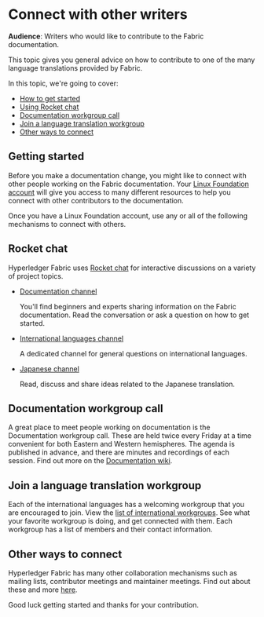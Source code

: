 # Connect with other writers

**Audience**: Writers who would like to contribute to the Fabric documentation.

This topic gives you general advice on how to contribute to one of the many
language translations provided by Fabric.

In this topic, we're going to cover:

* [How to get started](#getting-started)
* [Using Rocket chat](#rocket-chat)
* [Documentation workgroup call](#documentation-workgroup-call)
* [Join a language translation workgroup](#join-a-language-translation-workgroup)
* [Other ways to connect](#other-ways-to-connect)

## Getting started

Before you make a documentation change, you might like to connect with other
people working on the Fabric documentation. Your [Linux Foundation
account](./CONTRIBUTING.html#getting-a-linux-foundation-account) will give you
access to many different resources to help you connect with other contributors
to the documentation.

Once you have a Linux Foundation account, use any or all of the following
mechanisms to connect with others.

## Rocket chat

Hyperledger Fabric uses [Rocket chat](https://chat.hyperledger.org/home) for
interactive discussions on a variety of project topics.

* [Documentation
  channel](https://chat.hyperledger.org/channel/fabric-documentation)

  You'll find beginners and experts sharing information on the Fabric
  documentation. Read the conversation or ask a question on how to get started.


* [International languages channel](https://chat.hyperledger.org/channel/i18n)

  A dedicated channel for general questions on international languages.


* [Japanese
  channel](https://chat.hyperledger.org/channel/fabric-docs-japanese)

  Read, discuss and share ideas related to the Japanese translation.

## Documentation workgroup call

A great place to meet people working on documentation is the Documentation workgroup
call. These are held twice every Friday at a time convenient for both
Eastern and Western hemispheres. The agenda is published in advance, and
there are minutes and recordings of each session.  Find out more on the
[Documentation
wiki](https://wiki.hyperledger.org/display/fabric/Documentation+Working+Group).

## Join a language translation workgroup

Each of the international languages has a welcoming workgroup that you are
encouraged to join. View the [list of international
workgroups](https://wiki.hyperledger.org/display/fabric/International+groups).
See what your favorite workgroup is doing, and get connected with them.
Each workgroup has a list of members and their contact information.

## Other ways to connect

Hyperledger Fabric has many other collaboration mechanisms such as mailing
lists, contributor meetings and maintainer meetings. Find out about these and
more [here](./CONTRIBUTING.html).

Good luck getting started and thanks for your contribution.

<!--- Licensed under Creative Commons Attribution 4.0 International License
https://creativecommons.org/licenses/by/4.0/ -->